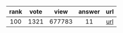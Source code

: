 
| rank | vote | view | answer | url |
|:-:|:-:|:-:|:-:|:-:|
|100|1321|677783|11| [url](http://stackoverflow.com/questions/1319615/proper-way-to-declare-custom-exceptions-in-modern-python) |
